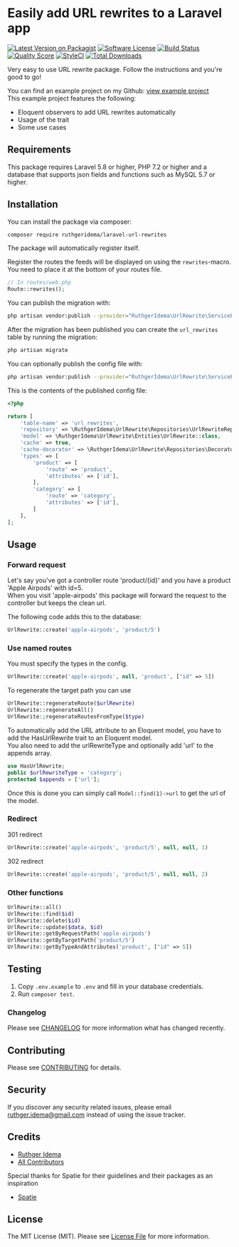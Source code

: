 # Easily add URL rewrites to a Laravel app
[![Latest Version on Packagist](https://img.shields.io/packagist/v/ruthgeridema/laravel-url-rewrites.svg?style=flat-square)](https://packagist.org/packages/ruthgeridema/laravel-url-rewrites)
[![Software License](https://img.shields.io/badge/license-MIT-brightgreen.svg?style=flat-square)](LICENSE.md)
[![Build Status](https://travis-ci.org/ruthgeridema/laravel-url-rewrites.svg?branch=master)](https://travis-ci.org/ruthgeridema/laravel-url-rewrites)
[![Quality Score](https://img.shields.io/scrutinizer/g/ruthgeridema/laravel-url-rewrites.svg?style=flat-square)](https://scrutinizer-ci.com/g/ruthgeridema/laravel-url-rewrites)
[![StyleCI](https://styleci.io/repos/174381685/shield?branch=master)](https://styleci.io/repos/174381685)
[![Total Downloads](https://img.shields.io/packagist/dt/ruthgeridema/laravel-url-rewrites.svg?style=flat-square)](https://packagist.org/packages/ruthgeridema/laravel-url-rewrites)

Very easy to use URL rewrite package. Follow the instructions and you're good to go!

You can find an example project on my Github: [view example project](https://github.com/ruthgeridema/laravel-url-rewrites-example)  
This example project features the following:
- Eloquent observers to add URL rewrites automatically
- Usage of the trait
- Some use cases
  
## Requirements

This package requires Laravel 5.8 or higher, PHP 7.2 or higher and a database that supports json fields and functions such as MySQL 5.7 or higher.

## Installation

You can install the package via composer:

``` bash
composer require ruthgeridema/laravel-url-rewrites
```

The package will automatically register itself.

Register the routes the feeds will be displayed on using the `rewrites`-macro.  
You need to place it at the bottom of your routes file.

```php
// In routes/web.php
Route::rewrites();
```

You can publish the migration with:

```bash
php artisan vendor:publish --provider="RuthgerIdema\UrlRewrite\ServiceProvider" --tag="migrations"
```

After the migration has been published you can create the `url_rewrites` table by running the migration:

```bash
php artisan migrate
```

You can optionally publish the config file with:

```bash
php artisan vendor:publish --provider="RuthgerIdema\UrlRewrite\ServiceProvider" --tag="config"
```

This is the contents of the published config file:

```php
<?php

return [
    'table-name' => 'url_rewrites',
    'repository' => \RuthgerIdema\UrlRewrite\Repositories\UrlRewriteRepository::class,
    'model' => \RuthgerIdema\UrlRewrite\Entities\UrlRewrite::class,
    'cache' => true,
    'cache-decorator' => \RuthgerIdema\UrlRewrite\Repositories\Decorators\CachingUrlRewriteRepository::class,
    'types' => [
        'product' => [
            'route' => 'product',
            'attributes' => ['id'],
        ],
        'category' => [
            'route' => 'category',
            'attributes' => ['id'],
        ]
    ],
];
```
  
## Usage

### Forward request

Let's say you've got a controller route 'product/{id}' and you have a product 'Apple Airpods' with id=5.  
When you visit 'apple-airpods' this package will forward the request to the controller but keeps the clean url.

The following code adds this to the database:
```php
UrlRewrite::create('apple-airpods', 'product/5')
```

### Use named routes
You must specify the types in the config. 
```php
UrlRewrite::create('apple-airpods', null, 'product', ["id" => 5])
```

To regenerate the target path you can use
```php
UrlRewrite::regenerateRoute($urlRewrite)
UrlRewrite::regenerateAll()
UrlRewrite:;regenerateRoutesFromType($type)
```

To automatically add the URL attribute to an Eloquent model, you have to add the HasUrlRewrite trait to an Eloquent model.  
You also need to add the urlRewriteType and optionally add 'url' to the appends array.

```php
use HasUrlRewrite;
public $urlRewriteType = 'category';
protected $appends = ['url'];
```

Once this is done you can simply call `Model::find(1)->url` to get the url of the model.

### Redirect

301 redirect
```php
UrlRewrite::create('apple-airpods', 'product/5', null, null, 1)
```
302 redirect
```php
UrlRewrite::create('apple-airpods', 'product/5', null, null, 2)
```

### Other functions
```php
UrlRewrite::all()
UrlRewrite::find($id)
UrlRewrite::delete($id)
UrlRewrite::update($data, $id)
UrlRewrite::getByRequestPath('apple-airpods')
UrlRewrite::getByTargetPath('product/5')
UrlRewrite::getByTypeAndAttributes('product', ["id" => 5])
```

## Testing

1. Copy `.env.example` to `.env` and fill in your database credentials.
2. Run `composer test`.

### Changelog

Please see [CHANGELOG](CHANGELOG.md) for more information what has changed recently.

## Contributing

Please see [CONTRIBUTING](CONTRIBUTING.md) for details.

## Security

If you discover any security related issues, please email ruthger.idema@gmail.com instead of using the issue tracker.


## Credits

- [Ruthger Idema](https://github.com/ruthgeridema)
- [All Contributors](../../contributors)

Special thanks for Spatie for their guidelines and their packages as an inspiration
- [Spatie](https://spatie.be)

## License

The MIT License (MIT). Please see [License File](LICENSE.md) for more information.


